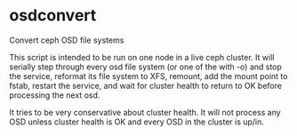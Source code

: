 osdconvert
==========

Convert ceph OSD file systems

This script is intended to be run on one node in a live ceph cluster. It will serially step through every osd file system (or one of the with -o) and stop the service, reformat its file system to XFS, remount, add the mount point to fstab, restart the service, and wait for cluster health to return to OK before processing the next osd.

It tries to be very conservative about cluster health. It will not process any OSD unless cluster health is OK and every OSD in the cluster is up/in.
